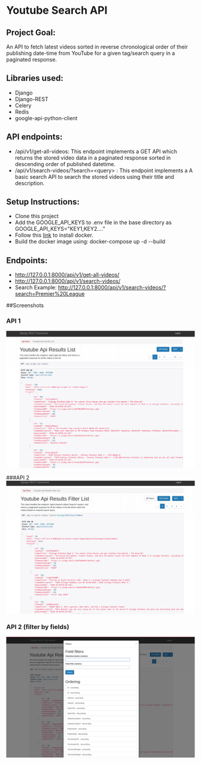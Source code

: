 # Youtube Search API
## Project Goal:  
An API to fetch latest videos sorted in reverse chronological order of their publishing date-time from YouTube for a given tag/search query in a paginated response.

## Libraries used:
* Django
* Django-REST
* Celery
* Redis
* google-api-python-client


## API endpoints:
* /api/v1/get-all-videos: This endpoint implements a GET API which returns the stored video data in a paginated response sorted in descending order of published datetime. <br> 
* /api/v1/search-videos/?search=\<query> : This endpoint implements a A basic search API to search the stored videos using their title and description.

## Setup Instructions:

* Clone this project
* Add the GOOGLE_API_KEYS to .env file in the base directory as GOOGLE_API_KEYS="KEY1,KEY2...."
* Follow this [link](https://docs.docker.com/engine/install/) to install docker.  
* Build the docker image using: docker-compose up -d --build


## Endpoints:
* http://127.0.0.1:8000/api/v1/get-all-videos/
* http://127.0.0.1:8000/api/v1/search-videos/
* Search Example: http://127.0.0.1:8000/api/v1/search-videos/?search=Premier%20League


##Screenshots

### API 1
![API 1](res/get-all-videos.png)

###API 2
![API 2](res/search-videos-1.png)

### API 2 (filter by fields)
![API 2](res/search-videos-2.png)
 
